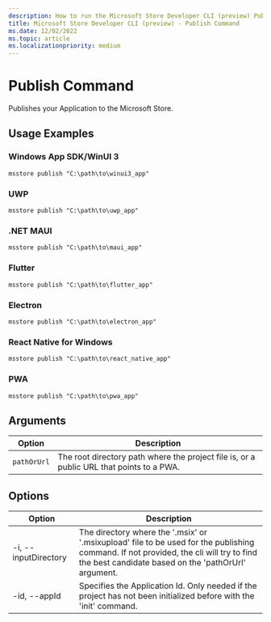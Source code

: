```yaml
---
description: How to run the Microsoft Store Developer CLI (preview) Publish command.
title: Microsoft Store Developer CLI (preview) - Publish Command
ms.date: 12/02/2022
ms.topic: article
ms.localizationpriority: medium
---
```


# Publish Command

Publishes your Application to the Microsoft Store.

## Usage Examples

### Windows App SDK/WinUI 3

```console
msstore publish "C:\path\to\winui3_app"
```

### UWP

```console
msstore publish "C:\path\to\uwp_app"
```

### .NET MAUI

```console
msstore publish "C:\path\to\maui_app"
```

### Flutter

```console
msstore publish "C:\path\to\flutter_app"
```

### Electron

```console
msstore publish "C:\path\to\electron_app"
```

### React Native for Windows

```console
msstore publish "C:\path\to\react_native_app"
```

### PWA

```console
msstore publish "C:\path\to\pwa_app"
```

## Arguments

| Option      | Description |
|-------------|-------------|
| `pathOrUrl` | The root directory path where the project file is, or a public URL that points to a PWA. |

## Options

| Option               | Description |
|----------------------|-------------|
| -i, --inputDirectory | The directory where the '.msix' or '.msixupload' file to be used for the publishing command. If not provided, the cli will try to find the best candidate based on the 'pathOrUrl' argument. |
| -id, --appId | Specifies the Application Id. Only needed if the project has not been initialized before with the 'init' command. |